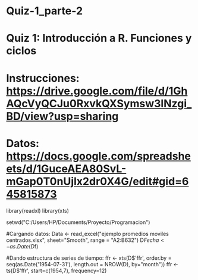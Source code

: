 # Quiz-1_parte-2

# Quiz 1: Introducción a R. Funciones y ciclos
# Instrucciones: https://drive.google.com/file/d/1GhAQcVyQCJu0RxvkQXSymsw3lNzgi_BD/view?usp=sharing
# Datos: https://docs.google.com/spreadsheets/d/1GuceAEA80SvL-mGap0T0nUjIx2dr0X4G/edit#gid=645815873 

library(readxl) 
library(xts)    

setwd("C:/Users/HP/Documents/Proyecto/Programacion") 

#Cargando datos: 
Data <- read_excel("ejemplo promedios moviles centrados.xlsx", sheet="Smooth", range = "A2:B632")
D$Fecha <- as.Date(D$f)

#Dando estructura de series de tiempo:
ffr <- xts(D$'ffr', order.by = seq(as.Date('1954-07-31'), length.out = NROW(D), by="month"))
ffr <- ts(D$'ffr', start=c(1954,7), frequency=12) 
